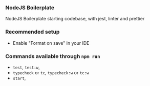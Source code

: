 ### NodeJS Boilerplate

NodeJS Boilerplate starting codebase, with jest, linter and prettier

### Recommended setup
- Enable "Format on save" in your IDE

### Commands available through `npm run`
- `test`, `test:w`,
- `typecheck` or `tc`, `typecheck:w` or `tc:w`
- `start`,

